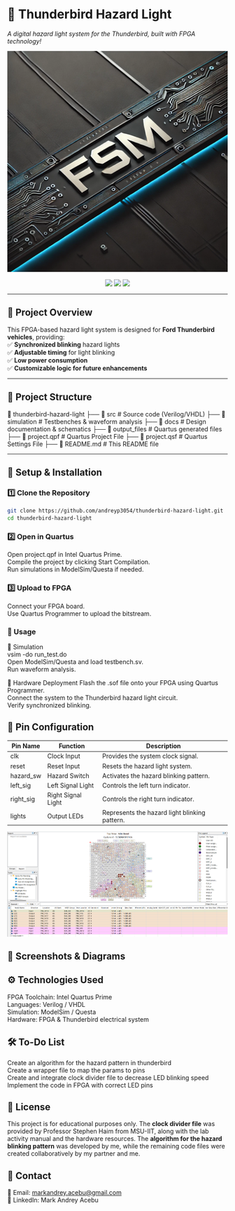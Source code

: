 # 🚗 Thunderbird Hazard Light  
*A digital hazard light system for the Thunderbird, built with FPGA technology!*  

![Project Banner](https://raw.githubusercontent.com/andreyp3054/thunderbird-hazard-light/main/images/fsm_banner.webp)

<p align="center">
    <img src="https://img.shields.io/github/stars/andreyp3054/thunderbird-hazard-light?style=for-the-badge">
    <img src="https://img.shields.io/github/forks/andreyp3054/thunderbird-hazard-light?style=for-the-badge">
    <img src="https://img.shields.io/github/license/andreyp3054/thunderbird-hazard-light?style=for-the-badge">
</p>

---

## 🚀 Project Overview  
This FPGA-based hazard light system is designed for **Ford Thunderbird vehicles**, providing:  
✅ **Synchronized blinking** hazard lights  
✅ **Adjustable timing** for light blinking  
✅ **Low power consumption**  
✅ **Customizable logic for future enhancements**  

---

## 📂 Project Structure  
📁 thunderbird-hazard-light ├── 📂 src # Source code (Verilog/VHDL) ├── 📂 simulation # Testbenches & waveform analysis ├── 📂 docs # Design documentation & schematics ├── 📂 output_files # Quartus generated files ├── 📜 project.qpf # Quartus Project File ├── 📜 project.qsf # Quartus Settings File ├── 📜 README.md # This README file


---

## 🔧 Setup & Installation  
### **1️⃣ Clone the Repository**
```sh
git clone https://github.com/andreyp3054/thunderbird-hazard-light.git
cd thunderbird-hazard-light

```
### 2️⃣ Open in Quartus  
Open project.qpf in Intel Quartus Prime.  
Compile the project by clicking Start Compilation.  
Run simulations in ModelSim/Questa if needed.  

### 3️⃣ Upload to FPGA  
Connect your FPGA board.  
Use Quartus Programmer to upload the bitstream.  

### 🎯 Usage  
🔹 Simulation  
vsim -do run_test.do  
Open ModelSim/Questa and load testbench.sv.  
Run waveform analysis.  

🔹 Hardware Deployment
Flash the .sof file onto your FPGA using Quartus Programmer.  
Connect the system to the Thunderbird hazard light circuit.  
Verify synchronized blinking.  

## 📌 Pin Configuration
| **Pin Name** | **Function** | **Description** |
|-------------|-------------|----------------|
| clk       | Clock Input  | Provides the system clock signal. |
| reset     | Reset Input  | Resets the hazard light system. |
| hazard_sw | Hazard Switch | Activates the hazard blinking pattern. |
| left_sig  | Left Signal Light | Controls the left turn indicator. |
| right_sig | Right Signal Light | Controls the right turn indicator. |
| lights    | Output LEDs | Represents the hazard light blinking pattern. |

![Pin Configuration](images/pin_config.png)  

## 📸 Screenshots & Diagrams  

## ⚙️ Technologies Used  
FPGA Toolchain: Intel Quartus Prime  
Languages: Verilog / VHDL  
Simulation: ModelSim / Questa  
Hardware: FPGA & Thunderbird electrical system  

## 🛠️ To-Do List  
 Create an algorithm for the hazard pattern in thunderbird  
 Create a wrapper file to map the params to pins  
 Create and integrate clock divider file to decrease LED blinking speed  
 Implement the code in FPGA with correct LED pins  

## 📜 License  
This project is for educational purposes only. The **clock divider file** was provided by Professor Stephen Haim from MSU-IIT, along with the lab activity manual and the hardware resources. The **algorithm for the hazard blinking pattern** was developed by me, while the remaining code files were created collaboratively by my partner and me.

## 💬 Contact  
📧 Email: markandrey.acebu@gmail.com  
🔗 LinkedIn: Mark Andrey Acebu  
